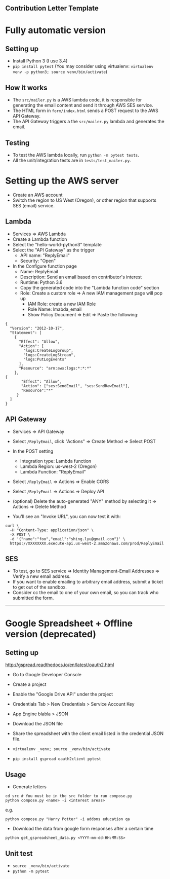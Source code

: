 Contribution Letter Template
----------------------------------

# Fully automatic version
## Setting up
* Install Python 3 (I use 3.4)
* `pip install pytest` (You may consider using virtualenv: `virtualenv venv -p python3; source venv/bin/activate`)

## How it works
* The `src/mailer.py` is a AWS lambda code, it is responsible for generating the email content and send it through AWS SES service.
* The HTML form in `form/index.html` sends a POST request to the AWS API Gateway.
* The API Gateway triggers a the `src/mailer.py` lambda and generates the email.

## Testing
* To test the AWS lambda locally, run `python -m pytest tests`.
* All the unit/integration tests are in `tests/test_mailer.py`.

# Setting up the AWS server
* Create an AWS account
* Switch the region to US West (Oregon), or other region that supports SES (email) service.

## Lambda
* Services => AWS Lambda
* Create a Lambda function
* Select the "hello-world-python3" template
* Select the "API Gateway" as the trigger
  * API name: "ReplyEmail"
  * Security: "Open"
* In the Configure function page
  * Name: ReplyEmail
  * Description: Send an email based on contributor's interest
  * Runtime: Python 3.6
  * Copy the generated code into the "Lambda function code" section
  * Role: Create a custom role => A new IAM management page will pop up
    * IAM Role: create a new IAM Role
    * Role Name: lmabda_email
    * Show Policy Document => Edit => Paste the following:
```
{
  "Version": "2012-10-17",
  "Statement": [
    {
      "Effect": "Allow",
      "Action": [
        "logs:CreateLogGroup",
        "logs:CreateLogStream",
        "logs:PutLogEvents"
      ],
      "Resource": "arn:aws:logs:*:*:*"
    },
{
       "Effect": "Allow",
       "Action": ["ses:SendEmail", "ses:SendRawEmail"],
       "Resource":"*"
     }
  ]
}
```

## API Gateway
* Services => API Gateway
* Select `/ReplyEmail`, click "Actions" => Create Method => Select POST
* In the POST setting
  * Integration type: Lambda function
  * Lambda Region: us-west-2 (Oregon)
  * Lambda Function: "ReplyEmail"
* Select `/ReplyEmail` => Actions => Enable CORS
* Select `/ReplyEmail` => Actions => Deploy API
* (optional) Delete the auto-generated "ANY" method by selecting it => Actions => Delete Method

* You'll see an "Invoke URL", you can now test it with:

```
curl \
  -H "Content-Type: application/json" \
  -X POST \
  -d '{"name":"foo","email":"shing.lyu@gmail.com"}' \
  https://XXXXXXXX.execute-api.us-west-2.amazonaws.com/prod/ReplyEmail
```

## SES
* To test, go to SES service => Identity Management-Email Addresses => Verify a new email address.
* If you want to enable emailing to arbitrary email address, submit a ticket to get out of the sandbox.
* Consider cc the email to one of your own email, so you can track who submitted the form.

-----

# Google Spreadsheet + Offline version (deprecated)
## Setting up

http://gspread.readthedocs.io/en/latest/oauth2.html
* Go to Google Developer Console
* Create a project
* Enable the "Google Drive API" under the project
* Credentials Tab > New Credentials > Service Account Key
* App Engine blabla > JSON
* Download the JSON file
* Share the spreadsheet with the client email listed in the credential JSON file.

* `virtualenv _venv; source _venv/bin/activate`
* `pip install gspread oauth2client pytest`

## Usage

* Generate letters
```
cd src # You must be in the src folder to run compose.py
python compose.py <name> -i <interest areas>
```

e.g. 

```
python compose.py "Harry Potter" -i addons education qa
```

* Download the data from google form responses after a certain time

```
python get_gspreadsheet_data.py <YYYY-mm-dd-HH:MM:SS>
```

## Unit test
* `source _venv/bin/activate`
* `python -m pytest`

